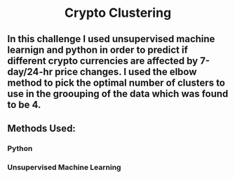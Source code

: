 <h1 align="center">Crypto Clustering</h1>

## In this challenge I used unsupervised machine learnign and python in order to predict if different crypto currencies are affected by 7-day/24-hr price changes. I used the elbow method to pick the optimal number of clusters to use in the groouping of the data which was found to be 4. 

## Methods Used:

### Python

### Unsupervised Machine Learning